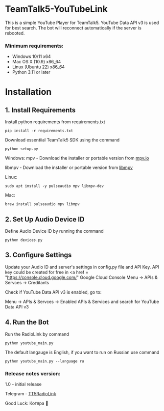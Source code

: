 # TeamTalk5-YouTubeLink
This is a simple YouTube Player for TeamTalk5. YouTube Data API v3 is used for best search. The bot will reconnect automatically if the server is rebooted.

### Minimum requirements:
* Windows 10/11       x64
* Mac OS X (10.9)     x86_64
* Linux (Ubuntu 22)   x86_64
* Python 3.11 or later

# Installation 

## 1. Install Requirements
Install python requirements from requirements.txt
```shell script
pip install -r requirements.txt
```
Download essentiial TeamTalk5 SDK using the command
```shell script
python setup.py
```
Windows:
mpv - Download the installer or portable version from <a href="https://mpv.io/installation/"> mpv.io</a>

libmpv - Download the installer or portable version from <a href="https://mpv.io/installation/"> libmpv </a>

Linux:
```shell script
sudo apt install -y pulseaudio mpv libmpv-dev
```
Mac:
```shell script
brew install pulseaudio mpv libmpv
```
## 2. Set Up Audio Device ID
Define Audio Device ID by running the command
```shell script
python devices.py
```

## 3. Configure Settings
Update your Audio ID and server's settings in config.py file and API Key.
API key could be created for free in <a href = "https://console.cloud.google.com/" Google Cloud Console</a>
Menu -> APIs & Servces -> Creditants

Check if YouTube Data API v3 is enabled, go to:


Menu -> APIs & Servces -> Enabled APIs & Services
and search for YouTube Data API v3

## 4. Run the Bot
Run the RadioLink by command
```shell script
python youtube_main.py
```

The default langauge is English, if you want to run on Russian use command
```shell script
python youtube_main.py --language ru
```

### Release notes version:
1.0 - initial release

Telegram - <a href="https://t.me/TT5Link"> TT5RadioLink</a>

Good Luck:
Котяра 🐾

